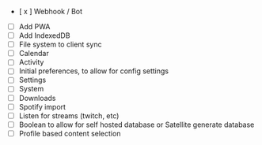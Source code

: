 - [ x ] Webhook / Bot
- [  ] Add PWA
- [  ] Add IndexedDB
- [  ] File system to client sync
- [  ] Calendar
- [  ] Activity
- [  ] Initial preferences, to allow for config settings
- [  ] Settings
- [  ] System
- [  ] Downloads
- [  ] Spotify import
- [  ] Listen for streams (twitch, etc)
- [  ] Boolean to allow for self hosted database or Satellite generate database
- [  ] Profile based content selection